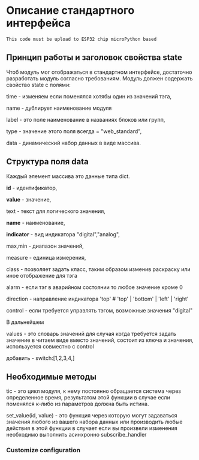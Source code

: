 # Описание стандартного интерфейса

```
This code must be upload to ESP32 chip microPython based 
```

## Принцип работы и заголовок свойства state

Чтоб модуль мог отображаться в стандартном интерфейсе, достаточно разработать модуль согласно требованиям.
Модуль должен содержать свойство state с полями:

time - изменяем если поменялся хотябы один из значений тэга,

name - дублирует наименование модуля

label - это поле наименование в названиях блоков или групп,

type - значение этого поля всегда = "web_standard",

data - динамический набор данных в виде массива.



## Структура поля data


Каждый элемент массива это данные типа dict.

**id** - идентификатор,

**value** - значение,

text - текст для логического значения,

**name** - наименование,

**indicator** - вид индикатора "digital","analog",

max,min - диапазон значений,

measure - единица измерения,

class - позволяет задать класс, таким образом изменив раскраску или иное отображение для тэга

alarm - если тэг в аварийном состоянии то любое значение кроме 0

direction - направление индикатора 'top'  # 'top' | 'bottom' | 'left' | 'right'

control - если требуется управлять тэгом, возможные значения "digital" 


В дальнейшем

values - это словарь значений для случая когда требуется задать значение в
 читаем виде вместо значений, состоит из ключа и значения, используется совместно с control

добавить - switch:[1,2,3,4,] 



## Необходимые методы

tic - это цикл модуля, к нему постоянно обращается система через определенное время,
 результатом этой функции в случае если поменялся к-либо из параметров должна быть истина.

set_value(id, value) - это функция через которую могут задаваться значения любого из
 вашего набора данных или производить любые действия
 в этой функции в случает если вы произвели изменения необходимо выполнить асинхронно subscribe_handler


### Customize configuration

